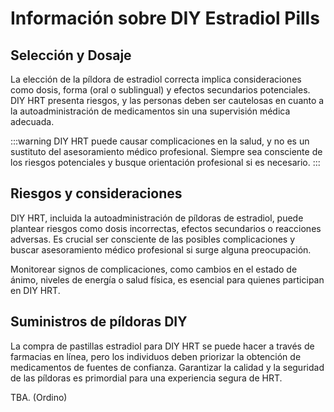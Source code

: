 # Información sobre DIY Estradiol Pills

## Selección y Dosaje

La elección de la píldora de estradiol correcta implica consideraciones como dosis, forma (oral o sublingual) y efectos secundarios potenciales. DIY HRT presenta riesgos, y las personas deben ser cautelosas en cuanto a la autoadministración de medicamentos sin una supervisión médica adecuada.

:::warning
DIY HRT puede causar complicaciones en la salud, y no es un sustituto del asesoramiento médico profesional. Siempre sea consciente de los riesgos potenciales y busque orientación profesional si es necesario.
:::

## Riesgos y consideraciones

DIY HRT, incluida la autoadministración de píldoras de estradiol, puede plantear riesgos como dosis incorrectas, efectos secundarios o reacciones adversas. Es crucial ser consciente de las posibles complicaciones y buscar asesoramiento médico profesional si surge alguna preocupación.

Monitorear signos de complicaciones, como cambios en el estado de ánimo, niveles de energía o salud física, es esencial para quienes participan en DIY HRT.

## Suministros de píldoras DIY

La compra de pastillas estradiol para DIY HRT se puede hacer a través de farmacias en línea, pero los individuos deben priorizar la obtención de medicamentos de fuentes de confianza. Garantizar la calidad y la seguridad de las píldoras es primordial para una experiencia segura de HRT.

TBA. (Ordino)

